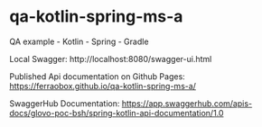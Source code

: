 # qa-kotlin-spring-ms-a
QA example - Kotlin - Spring - Gradle

Local Swagger:
http://localhost:8080/swagger-ui.html

Published Api documentation on Github Pages:
https://ferraobox.github.io/qa-kotlin-spring-ms-a/

SwaggerHub Documentation:
https://app.swaggerhub.com/apis-docs/glovo-poc-bsh/spring-kotlin-api-documentation/1.0
